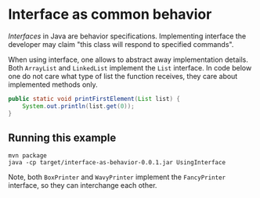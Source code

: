 # Interface as common behavior

_Interfaces_ in Java are behavior specifications.
Implementing interface the developer may claim "this class will respond to specified commands".

When using interface, one allows to abstract away implementation details.
Both `ArrayList` and `LinkedList` implement the `List` interface.
In code below one do not care what type of list the function receives, they care about implemented methods only.

```.java
public static void printFirstElement(List list) {
    System.out.println(list.get(0));
}
```

## Running this example

```
mvn package
java -cp target/interface-as-behavior-0.0.1.jar UsingInterface
```

Note, both `BoxPrinter` and `WavyPrinter` implement the `FancyPrinter` interface, so they can interchange each other.
